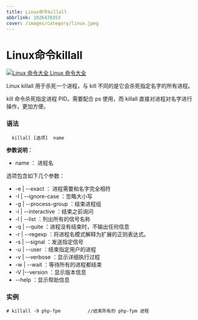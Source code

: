 ```yaml
---
title: Linux命令killall
abbrlink: 1026478353
cover: /images/category/linux.jpeg
---
```


# Linux命令killall

[![Linux 命令大全](https://www.runoob.com/images/up.gif) Linux 命令大全](https://www.runoob.com/linux/linux-command-manual.html)

Linux killall 用于杀死一个进程，与 kill 不同的是它会杀死指定名字的所有进程。

kill 命令杀死指定进程 PID，需要配合 ps 使用，而 killall 直接对进程对名字进行操作，更加方便。

### 语法

```shell
  killall [选项]  name
```

**参数说明**：

- name ： 进程名



选项包含如下几个参数：



- -e | --exact ： 进程需要和名字完全相符
- -I | --ignore-case ：忽略大小写
- -g | --process-group ：结束进程组
- -i | --interactive ：结束之前询问
- -l | --list ：列出所有的信号名称
- -q | --quite ：进程没有结束时，不输出任何信息
- -r | --regexp ：将进程名模式解释为扩展的正则表达式。
- -s | --signal ：发送指定信号
- -u | --user ：结束指定用户的进程
- -v | --verbose ：显示详细执行过程
- -w | --wait ：等待所有的进程都结束
- -V |--version ：显示版本信息
- --help ：显示帮助信息

### 实例

```shell
# killall -9 php-fpm          //结束所有的 php-fpm 进程
```